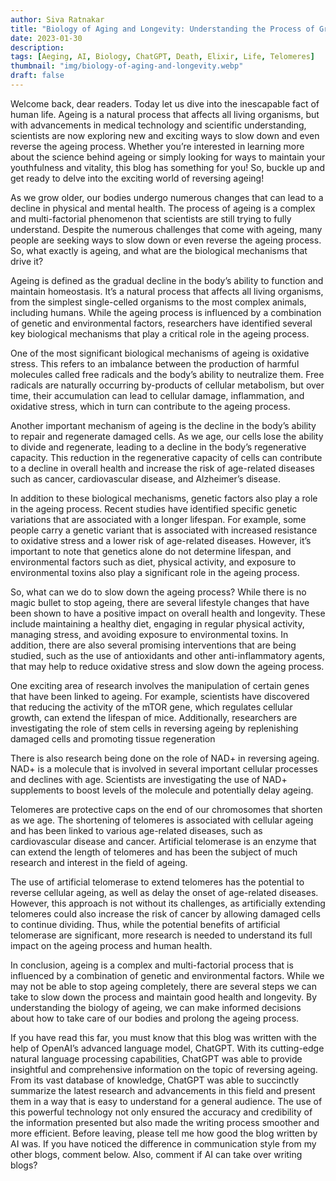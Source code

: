```yaml
---
author: Siva Ratnakar
title: "Biology of Aging and Longevity: Understanding the Process of Growing Old"
date: 2023-01-30
description: 
tags: [Aeging, AI, Biology, ChatGPT, Death, Elixir, Life, Telomeres]
thumbnail: "img/biology-of-aging-and-longevity.webp"
draft: false
---
```


Welcome back, dear readers. Today let us dive into the inescapable fact of human life. Ageing is a natural process that affects all living organisms, but with advancements in medical technology and scientific understanding, scientists are now exploring new and exciting ways to slow down and even reverse the ageing process. Whether you’re interested in learning more about the science behind ageing or simply looking for ways to maintain your youthfulness and vitality, this blog has something for you! So, buckle up and get ready to delve into the exciting world of reversing ageing!

As we grow older, our bodies undergo numerous changes that can lead to a decline in physical and mental health. The process of ageing is a complex and multi-factorial phenomenon that scientists are still trying to fully understand. Despite the numerous challenges that come with ageing, many people are seeking ways to slow down or even reverse the ageing process. So, what exactly is ageing, and what are the biological mechanisms that drive it?

Ageing is defined as the gradual decline in the body’s ability to function and maintain homeostasis. It’s a natural process that affects all living organisms, from the simplest single-celled organisms to the most complex animals, including humans. While the ageing process is influenced by a combination of genetic and environmental factors, researchers have identified several key biological mechanisms that play a critical role in the ageing process.

One of the most significant biological mechanisms of ageing is oxidative stress. This refers to an imbalance between the production of harmful molecules called free radicals and the body’s ability to neutralize them. Free radicals are naturally occurring by-products of cellular metabolism, but over time, their accumulation can lead to cellular damage, inflammation, and oxidative stress, which in turn can contribute to the ageing process.

Another important mechanism of ageing is the decline in the body’s ability to repair and regenerate damaged cells. As we age, our cells lose the ability to divide and regenerate, leading to a decline in the body’s regenerative capacity. This reduction in the regenerative capacity of cells can contribute to a decline in overall health and increase the risk of age-related diseases such as cancer, cardiovascular disease, and Alzheimer’s disease.

In addition to these biological mechanisms, genetic factors also play a role in the ageing process. Recent studies have identified specific genetic variations that are associated with a longer lifespan. For example, some people carry a genetic variant that is associated with increased resistance to oxidative stress and a lower risk of age-related diseases. However, it’s important to note that genetics alone do not determine lifespan, and environmental factors such as diet, physical activity, and exposure to environmental toxins also play a significant role in the ageing process.

So, what can we do to slow down the ageing process? While there is no magic bullet to stop ageing, there are several lifestyle changes that have been shown to have a positive impact on overall health and longevity. These include maintaining a healthy diet, engaging in regular physical activity, managing stress, and avoiding exposure to environmental toxins. In addition, there are also several promising interventions that are being studied, such as the use of antioxidants and other anti-inflammatory agents, that may help to reduce oxidative stress and slow down the ageing process.

One exciting area of research involves the manipulation of certain genes that have been linked to ageing. For example, scientists have discovered that reducing the activity of the mTOR gene, which regulates cellular growth, can extend the lifespan of mice. Additionally, researchers are investigating the role of stem cells in reversing ageing by replenishing damaged cells and promoting tissue regeneration

There is also research being done on the role of NAD+ in reversing ageing. NAD+ is a molecule that is involved in several important cellular processes and declines with age. Scientists are investigating the use of NAD+ supplements to boost levels of the molecule and potentially delay ageing.

Telomeres are protective caps on the end of our chromosomes that shorten as we age. The shortening of telomeres is associated with cellular ageing and has been linked to various age-related diseases, such as cardiovascular disease and cancer. Artificial telomerase is an enzyme that can extend the length of telomeres and has been the subject of much research and interest in the field of ageing.

The use of artificial telomerase to extend telomeres has the potential to reverse cellular ageing, as well as delay the onset of age-related diseases. However, this approach is not without its challenges, as artificially extending telomeres could also increase the risk of cancer by allowing damaged cells to continue dividing. Thus, while the potential benefits of artificial telomerase are significant, more research is needed to understand its full impact on the ageing process and human health.

In conclusion, ageing is a complex and multi-factorial process that is influenced by a combination of genetic and environmental factors. While we may not be able to stop ageing completely, there are several steps we can take to slow down the process and maintain good health and longevity. By understanding the biology of ageing, we can make informed decisions about how to take care of our bodies and prolong the ageing process.

If you have read this far, you must know that this blog was written with the help of OpenAI’s advanced language model, ChatGPT. With its cutting-edge natural language processing capabilities, ChatGPT was able to provide insightful and comprehensive information on the topic of reversing ageing. From its vast database of knowledge, ChatGPT was able to succinctly summarize the latest research and advancements in this field and present them in a way that is easy to understand for a general audience. The use of this powerful technology not only ensured the accuracy and credibility of the information presented but also made the writing process smoother and more efficient. Before leaving, please tell me how good the blog written by AI was. If you have noticed the difference in communication style from my other blogs, comment below. Also, comment if AI can take over writing blogs?